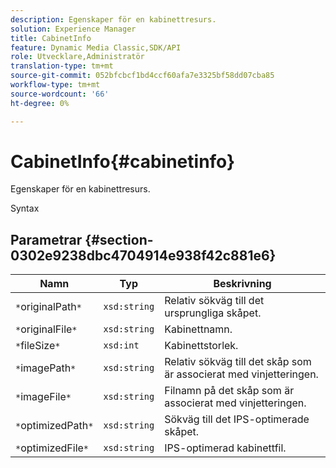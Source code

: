 ```yaml
---
description: Egenskaper för en kabinettresurs.
solution: Experience Manager
title: CabinetInfo
feature: Dynamic Media Classic,SDK/API
role: Utvecklare,Administratör
translation-type: tm+mt
source-git-commit: 052bfcbcf1bd4ccf60afa7e3325bf58dd07cba85
workflow-type: tm+mt
source-wordcount: '66'
ht-degree: 0%

---
```



# CabinetInfo{#cabinetinfo}

Egenskaper för en kabinettresurs.

Syntax

## Parametrar {#section-0302e9238dbc4704914e938f42c881e6}

| Namn | Typ | Beskrivning |
|---|---|---|
| `*`originalPath`*` | `xsd:string` | Relativ sökväg till det ursprungliga skåpet. |
| `*`originalFile`*` | `xsd:string` | Kabinettnamn. |
| `*`fileSize`*` | `xsd:int` | Kabinettstorlek. |
| `*`imagePath`*` | `xsd:string` | Relativ sökväg till det skåp som är associerat med vinjetteringen. |
| `*`imageFile`*` | `xsd:string` | Filnamn på det skåp som är associerat med vinjetteringen. |
| `*`optimizedPath`*` | `xsd:string` | Sökväg till det IPS-optimerade skåpet. |
| `*`optimizedFile`*` | `xsd:string` | IPS-optimerad kabinettfil. |

